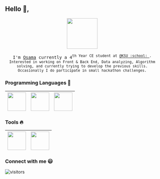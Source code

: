 
## Hello :wave:, 

<p align="center">
  <img src="https://computerheritagegroup.org/images/945cebc6-37a9-4872-ba83-d50f26d1eacb.gif" width=100>
  <br><br>
  <samp>
    I'm <a href="https://github.com/OsamaQh4/">Osama</a> currently a 4<sup>th Year CE student at <a href="https://www.ksu.edu.sa/">@KSU :school: </a>. Interested in working on Front & Back End, Data analyzing, Algorithm solving, and currently trying to develop the previous skills. Occasionally I do participate in small hackathon challenges. 
  </samp>
</p>

### Programming Languages  :rocket:
|<img src="https://raw.githubusercontent.com/coderjojo/coderjojo/master/img/cpp.png" width=60> | <img src="https://raw.githubusercontent.com/coderjojo/coderjojo/master/img/js.png" width=60> | <img src="https://raw.githubusercontent.com/coderjojo/coderjojo/master/img/python.svg" width=60> |
|:---:|:---:|:---:|


### Tools :fire:
|<img src="https://upload.wikimedia.org/wikipedia/commons/thumb/3/38/Jupyter_logo.svg/1200px-Jupyter_logo.svg.png" width=60> | <img src="https://raw.githubusercontent.com/coderjojo/coderjojo/master/img/github.svg" width=60> |
|:---:|:---:|

### Connect with me :smiley:

  ![visitors](https://visitor-badge.glitch.me/badge?page_id=OsamaQh4/OsamaQh4)
